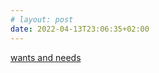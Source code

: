 ```yaml
---
# layout: post
date: 2022-04-13T23:06:35+02:00
---
```

[wants and needs](https://i.redd.it/1p0sfbykr6t81.jpg)